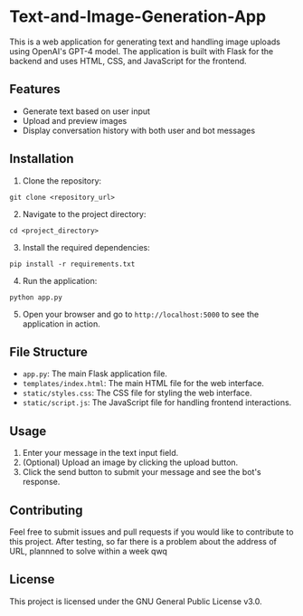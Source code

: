# Text-and-Image-Generation-App

This is a web application for generating text and handling image uploads using OpenAI's GPT-4 model. The application is built with Flask for the backend and uses HTML, CSS, and JavaScript for the frontend.

## Features

- Generate text based on user input
- Upload and preview images
- Display conversation history with both user and bot messages

## Installation

1. Clone the repository:

```
git clone <repository_url>
```

2. Navigate to the project directory:

```
cd <project_directory>
```

3. Install the required dependencies:

```
pip install -r requirements.txt
```

4. Run the application:

```
python app.py
```

5. Open your browser and go to `http://localhost:5000` to see the application in action.

## File Structure

- `app.py`: The main Flask application file.
- `templates/index.html`: The main HTML file for the web interface.
- `static/styles.css`: The CSS file for styling the web interface.
- `static/script.js`: The JavaScript file for handling frontend interactions.

## Usage

1. Enter your message in the text input field.
2. (Optional) Upload an image by clicking the upload button.
3. Click the send button to submit your message and see the bot's response.

## Contributing

Feel free to submit issues and pull requests if you would like to contribute to this project.
After testing, so far there is a problem about the address of URL, plannned to solve within a week qwq


## License

This project is licensed under the GNU General Public License v3.0.
